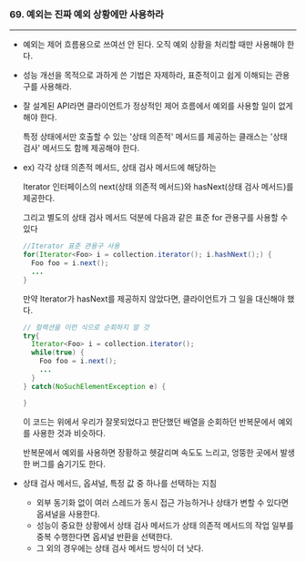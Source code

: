 
### 69. 예외는 진짜 예외 상황에만 사용하라

---

- 예외는 제어 흐름용으로 쓰여선 안 된다. 오직 예외 상황을 처리할 때만 사용해야 한다.
- 성능 개선을 목적으로 과하게 쓴 기법은 자제하라, 표준적이고 쉽게 이해되는 관용구를 사용해라.

- 잘 설계된 API라면 클라이언트가 정상적인 제어 흐름에서 예외를 사용할 일이 없게 해야 한다.
    
    특정 상태에서만 호출할 수 있는 '상태 의존적' 메서드를 제공하는 클래스는 '상태 검사' 메서드도 함께 제공해야 한다.
    
- ex) 각각 상태 의존적 메서드, 상태 검사 메서드에 해당하는
    
    Iterator 인터페이스의 next(상태 의존적 메서드)와 hasNext(상태 검사 메서드)를 제공한다.
    
    그리고 별도의 상태 검사 메서드 덕분에 다음과 같은 표준 for 관용구를 사용할 수 있다
    
    ```java
    //Iterator 표준 관용구 사용
    for(Iterator<Foo> i = collection.iterator(); i.hashNext();) {
      Foo foo = i.next();
      ...
    }
    ```
    
    만약 Iterator가 hasNext를 제공하지 않았다면, 클라이언트가 그 일을 대신해야 했다.
    
    ```java
    // 컬렉션을 이런 식으로 순회하지 말 것
    try{
      Iterator<Foo> i = collection.iterator();
      while(true) {
        Foo foo = i.next();
        ...
      }
    } catch(NoSuchElementException e) {
    
    }
    ```
    
    이 코드는 위에서 우리가 잘못되었다고 판단했던 배열을 순회하던 반복문에서 예외를 사용한 것과 비슷하다.
    
    반복문에서 예외를 사용하면 장황하고 헷갈리며 속도도 느리고, 엉뚱한 곳에서 발생한 버그를 숨기기도 한다.
    

- 상태 검사 메서드, 옵셔널, 특정 값 중 하나를 선택하는 지침
    - 외부 동기화 없이 여러 스레드가 동시 접근 가능하거나 상태가 변할 수 있다면 옵셔널을 사용한다.
    - 성능이 중요한 상황에서 상태 검사 메서드가 상태 의존적 메서드의 작업 일부를 중복 수행한다면 옵셔널 반환을 선택한다.
    - 그 외의 경우에는 상태 검사 메서드 방식이 더 낫다.
